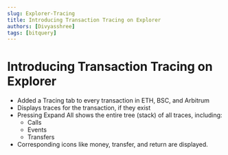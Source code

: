 ```yaml
---
slug: Explorer-Tracing
title: Introducing Transaction Tracing on Explorer
authors: [Divyasshree]
tags: [bitquery]
---
```


# Introducing Transaction Tracing on Explorer 

-   Added a Tracing tab to every transaction in ETH, BSC, and Arbitrum
-   Displays traces for the transaction, if they exist
-   Pressing Expand All shows the entire tree (stack) of all traces, including:
    -   Calls
    -   Events
    -   Transfers
-   Corresponding icons like money, transfer, and return are displayed.
